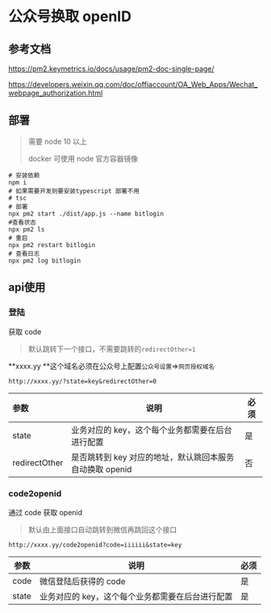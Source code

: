 # 公众号换取 openID

## 参考文档

https://pm2.keymetrics.io/docs/usage/pm2-doc-single-page/

 https://developers.weixin.qq.com/doc/offiaccount/OA_Web_Apps/Wechat_webpage_authorization.html 

## 部署

> 需要 node 10 以上
>
> docker 可使用 node 官方容器镜像

```shell
# 安装依赖
npm i
# 如果需要开发则要安装typescript 部署不用
# tsc
# 部署
npx pm2 start ./dist/app.js --name bitlogin
#查看状态
npx pm2 ls
# 重启
npx pm2 restart bitlogin
# 查看日志
npx pm2 log bitlogin
```

## api使用

### 登陆

获取 code

> 默认跳转下一个接口，不需要跳转的`redirectOther=1`

**xxxx.yy **这个域名必须在公众号上配置`公众号设置`=>`网页授权域名`

`http://xxxx.yy/?state=key&redirectOther=0`

| 参数          | 说明                                                     | 必须 |
| :------------ | -------------------------------------------------------- | ---- |
| state         | 业务对应的 key，这个每个业务都需要在后台进行配置         | 是   |
| redirectOther | 是否跳转到 key 对应的地址，默认跳回本服务自动换取 openid | 否   |

### code2openid

通过 code 获取 openid

> 默认由上面接口自动跳转到微信再跳回这个接口

`http://xxxx.yy/code2openid?code=iiiiii&state=key`

| 参数  | 说明                                             | 必须 |
| ----- | ------------------------------------------------ | ---- |
| code  | 微信登陆后获得的 code                            | 是   |
| state | 业务对应的 key，这个每个业务都需要在后台进行配置 | 是   |
